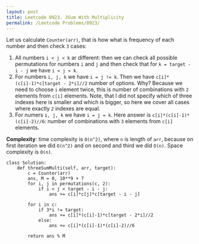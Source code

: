 ```yaml
---
layout: post
title: Leetcode 0923. 3Sum With Multiplicity
permalink: /Leetcode Problems/0923/
---
```


Let us calculate `Counter(arr)`, that is how what is frequency of each number and then check `3` cases:
1. All numbers `i < j < k` ar different: then we can check all possible permutations for numbers `i` and `j` and then check that for `k = target - i - j` we have `i < j < k`.
2. For numbers `i, j, k` we have `i = j != k`. Then we have `c[i]*(c[i]-1)*c[target - 2*i]//2` number of options. Why? Because we need to choose `i` element twice, this is number of combinations with `2` elements from `c[i]` elements. Note, that I did not specify which of three indexes here is smaller and which is bigger, so here we cover all cases where exactly `2` indexes are equal.
3. For numers `i, j, k` we have `i = j = k`. Here answer is `c[i]*(c[i]-1)*(c[i]-2)//6`: number of combinations with `3` elements from `c[i]` elements.

**Complexity**: time complexity is `O(n^2)`, where `n` is length of `arr`, because on first iteration we did `O(n^2)` and on second and third we did `O(n)`. Space complexity is `O(n)`.

```
class Solution:
    def threeSumMulti(self, arr, target):
        c = Counter(arr)
        ans, M = 0, 10**9 + 7
        for i, j in permutations(c, 2):
            if i < j < target - i - j:
                ans += c[i]*c[j]*c[target - i - j]

        for i in c:
            if 3*i != target:
                ans += c[i]*(c[i]-1)*c[target - 2*i]//2
            else:
                ans += c[i]*(c[i]-1)*(c[i]-2)//6
                
        return ans % M
```